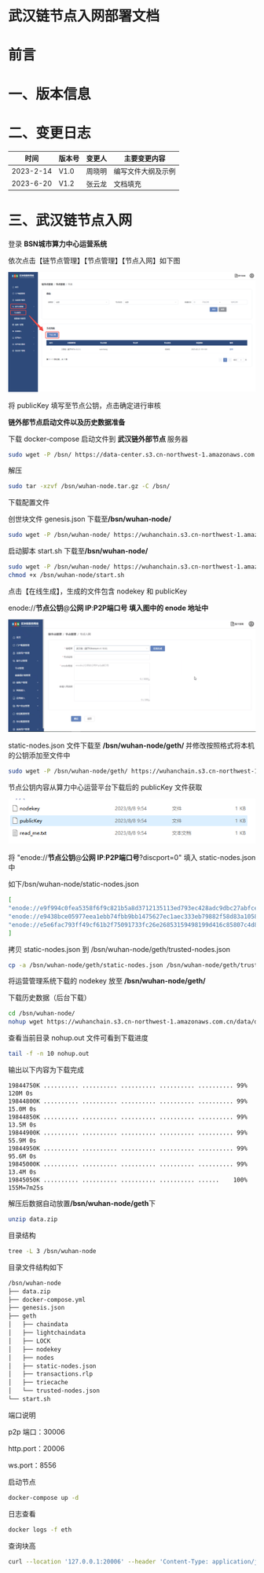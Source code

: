 # 武汉链节点入网部署文档

# 前言

# 一、版本信息

# 二、变更日志

| <strong>时间</strong> | <strong>版本号</strong> | <strong>变更人</strong> | <strong>主要变更内容</strong> |
| --------------------- | ----------------------- | ----------------------- | ----------------------------- |
| 2023-2-14             | V1.0                    | 周晓明                  | 编写文件大纲及示例            |
| 2023-6-20             | V1.2                    | 张云龙                  | 文档填充                      |

# 三、武汉链节点入网

登录 <strong>BSN</strong><strong>城市</strong><strong>算力</strong><strong>中心运营系统 </strong>

依次点击【链节点管理】【节点管理】【节点入网】如下图

![](static/Po5Tb8RzqoaYVBxHAnHc3aFPnOh.png)

将 publicKey 填写至节点公钥，点击确定进行审核

<strong>链外部节点启动文件以及历史数据准备</strong>

下载 docker-compose 启动文件到 <strong>武汉链外部节点 </strong>服务器

```bash
sudo wget -P /bsn/ https://data-center.s3.cn-northwest-1.amazonaws.com.cn/startup-files/docker/wuhan-node.tar.gz
```

解压

```bash
sudo tar -xzvf /bsn/wuhan-node.tar.gz -C /bsn/
```

下载配置文件

创世块文件 genesis.json 下载至<strong>/bsn/wuhan-node/</strong>

```bash
sudo wget -P /bsn/wuhan-node/ https://wuhanchain.s3.cn-northwest-1.amazonaws.com.cn/config/genesis.json
```

启动脚本 start.sh 下载至<strong>/bsn/wuhan-node/</strong>

```bash
sudo wget -P /bsn/wuhan-node/ https://wuhanchain.s3.cn-northwest-1.amazonaws.com.cn/config/start.sh
chmod +x /bsn/wuhan-node/start.sh
```

点击【在线生成】，生成的文件包含 nodekey 和 publicKey

enode://<strong>节点公钥</strong>@<strong>公网 IP</strong>:<strong>P2P</strong><strong>端口号   填入图中的 enode 地址中</strong>

![](static/AQHkb33Oion8daxLBH1cuuKjnMd.png)

static-nodes.json 文件下载至 <strong>/bsn/wuhan-node/geth/ </strong>并修改按照格式将本机的公钥添加至文件中

```bash
sudo wget -P /bsn/wuhan-node/geth/ https://wuhanchain.s3.cn-northwest-1.amazonaws.com.cn/config/static-nodes.json
```

节点公钥内容从算力中心运营平台下载后的 publicKey 文件获取

![](static/OjK8b58neo0koOxEdPnc8pAPnce.png)

将  "enode://<strong>节点公钥</strong>@<strong>公网 IP</strong>:<strong>P2P</strong><strong>端口号</strong>?discport=0"  填入 static-nodes.json 中

如下/bsn/wuhan-node/static-nodes.json

```bash
[
"enode://e9f994c0fea5358f6f9c821b5a8d3712135113ed793ec428adc9dbc27abfce62eb7760909b173c2311105aaa79e7047d7ea3c225780039662bcd340a9094e792@wuhansentry1.bsnbase.com:30006?discport=0",
"enode://e9438bce05977eea1ebb74fbb9bb1475627ec1aec333eb79882f58d83a105886f8ddbc4b302a7f06e126321e87a714f96f9da2e4a55b1598bdd02906c0b3f2ca@wuhansentry2.bsnbase.com:30007?discport=0"
"enode://e5e6fac793ff49cf61b2f75091733fc26e26853159498199d416c85807c4d8fa78272d71ebd20e701785d53f125f1c059f504c0a63b006c163ed3c8548ea7977@69.231.188.231:30006?discport=0"
]
```

拷贝 static-nodes.json 到 /bsn/wuhan-node/geth/trusted-nodes.json

```bash
cp -a /bsn/wuhan-node/geth/static-nodes.json /bsn/wuhan-node/geth/trusted-nodes.json
```

将运营管理系统下载的 nodekey 放至 <strong>/bsn/wuhan-node/geth/ </strong>

下载历史数据（后台下载）

```bash
cd /bsn/wuhan-node/
nohup wget https://wuhanchain.s3.cn-northwest-1.amazonaws.com.cn/data/data.zip &
```

查看当前目录 nohup.out 文件可看到下载进度

```bash
tail -f -n 10 nohup.out
```

输出以下内容为下载完成

```
19844750K .......... .......... .......... .......... .......... 99%  120M 0s
19844800K .......... .......... .......... .......... .......... 99% 15.0M 0s
19844850K .......... .......... .......... .......... .......... 99% 13.5M 0s
19844900K .......... .......... .......... .......... .......... 99% 55.9M 0s
19844950K .......... .......... .......... .......... .......... 99% 95.6M 0s
19845000K .......... .......... .......... .......... .......... 99% 13.4M 0s
19845050K .......... .......... .......... .......... ......    100%  155M=7m25s
```

解压后数据自动放置<strong>/bsn/wuhan-node/geth</strong>下

```bash
unzip data.zip
```

目录结构

```bash
tree -L 3 /bsn/wuhan-node
```

目录文件结构如下

```bash
/bsn/wuhan-node
├── data.zip
├── docker-compose.yml
├── genesis.json
├── geth
│   ├── chaindata
│   ├── lightchaindata
│   ├── LOCK
│   ├── nodekey
│   ├── nodes
│   ├── static-nodes.json
│   ├── transactions.rlp
│   ├── triecache
│   └── trusted-nodes.json
└── start.sh
```

端口说明

p2p 端口：30006

http.port：20006

ws.port：8556

启动节点

```bash
docker-compose up -d
```

日志查看

```bash
docker logs -f eth
```

查询块高

```bash
curl --location '127.0.0.1:20006' --header 'Content-Type: application/json' --data '{"jsonrpc": "2.0","method": "eth_blockNumber","params": [],"id": 83}'
```
